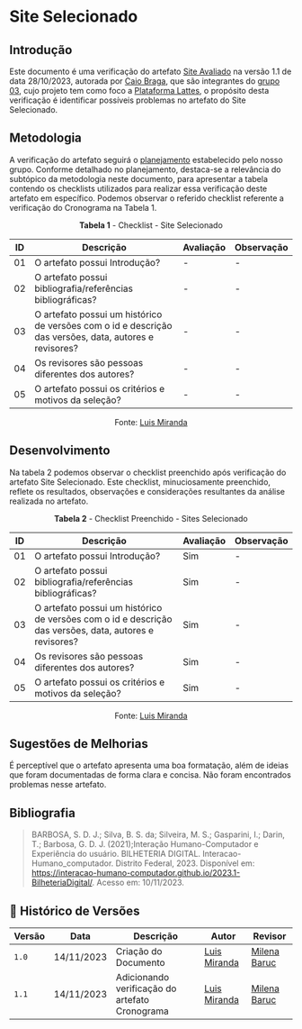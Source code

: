 # Site Selecionado
 
## Introdução

Este documento é uma verificação do artefato [Site Avaliado](https://interacao-humano-computador.github.io/2023.2-PlataformaLattes/planejamento/sites-avaliados/) na versão 1.1 de data 28/10/2023, autorada por [Caio Braga](https://github.com/caioalvesbraga), que são integrantes do [grupo 03](https://interacao-humano-computador.github.io/2023.2-PlataformaLattes/), 
cujo projeto tem como foco a [Plataforma Lattes](https://www.lattes.cnpq.br/), o propósito desta verificação é identificar possíveis problemas no artefato do Site Selecionado.

## Metodologia 

A verificação do artefato seguirá o [planejamento](https://interacao-humano-computador.github.io/2023.2-Ventoy/verificacao/planejamendoDaVerificacao/) estabelecido pelo nosso grupo. Conforme detalhado no planejamento, 
destaca-se a relevância do subtópico da metodologia neste documento, para apresentar a tabela contendo os checklists utilizados para realizar essa verificação deste artefato em específico. 
Podemos observar o referido checklist referente a verificação do Cronograma na Tabela 1. 

<center>

**Tabela 1** - Checklist - Site Selecionado

| ID | Descrição                                                                                                                      | Avaliação  | Observação                                                             |
|----|--------------------------------------------------------------------------------------------------------------------------------|------------|----------------------
| 01  | O artefato possui Introdução?                                                                                                  | -          | -    |
| 02  | O artefato possui bibliografia/referências bibliográficas?                                                                     | -          | -    |
| 03  | O artefato possui um histórico de versões com o id e descrição das versões, data, autores e revisores?                         | -          | -    |
| 04  | Os revisores são pessoas diferentes dos autores?                                                                               | -          | -    |
| 05  | O artefato possui os critérios e motivos da seleção?                                                                           | -          | -    |

Fonte: [Luis Miranda](https://github.com/LuisMiranda10) 

</center>

## Desenvolvimento 

Na tabela 2 podemos observar o checklist preenchido após verificação do artefato Site Selecionado. Este checklist, minuciosamente preenchido, reflete os resultados, observações e considerações resultantes da análise realizada no artefato.

<center>

**Tabela 2** - Checklist Preenchido - Sites Selecionado

| ID | Descrição                                                                                                                       | Avaliação  | Observação                                                             |
|----|-------------------------------------------------------------------------------------------------------------------------------- |------------|----------------------
| 01  | O artefato possui Introdução?                                                                                                  | Sim          | -    |
| 02  | O artefato possui bibliografia/referências bibliográficas?                                                                     | Sim          | -    |
| 03  | O artefato possui um histórico de versões com o id e descrição das versões, data, autores e revisores?                         | Sim          | -    |
| 04  | Os revisores são pessoas diferentes dos autores?                                                                               | Sim          | -    |
| 05  | O artefato possui os critérios e motivos da seleção?                                                                           | Sim          | -    |

Fonte: [Luis Miranda](https://github.com/LuisMiranda10) 

</center>

## Sugestões de Melhorias

É perceptível que o artefato apresenta uma boa formatação, além de ideias que foram documentadas de forma clara e concisa. Não foram encontrados problemas nesse artefato.

</center>

## Bibliografia

> BARBOSA, S. D. J.; Silva, B. S. da; Silveira, M. S.; Gasparini, I.; Darin, T.; Barbosa, G. D. J. (2021);Interação Humano-Computador e Experiência do usuário.
> BILHETERIA DIGITAL. Interacao-Humano_computador. Distrito Federal, 2023. Disponível em: <https://interacao-humano-computador.github.io/2023.1-BilheteriaDigital/>. Acesso em: 10/11/2023.<br>

## 📑 Histórico de Versões

| Versão | Data       | Descrição                                       | Autor                                          | Revisor                                      |
| ------ | ---------- | ----------------------------------------------- | -----------------------------------------------| ---------------------------------------------|
| `1.0`  | 14/11/2023 | Criação do Documento | [Luis Miranda](https://github.com/LuisMiranda10)   | [Milena Baruc](https://github.com/MilenaBaruc) |
| `1.1`  | 14/11/2023 | Adicionando verificação do artefato Cronograma  |  [Luis Miranda](https://github.com/LuisMiranda10)  | [Milena Baruc](https://github.com/MilenaBaruc) |

